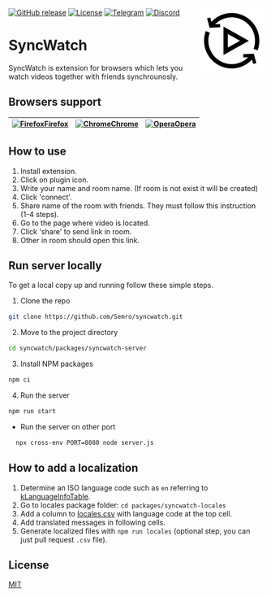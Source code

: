[![GitHub release](https://img.shields.io/github/v/release/semro/syncwatch.svg)](https://github.com/semro/syncwatch/releases/latest)
[![License](https://img.shields.io/badge/license-MIT-blue.svg?style=flat-square)](LICENSE.md)
[![Telegram](https://img.shields.io/badge/telegram-syncwatch-blue.svg?logo=telegram&label=Telegram)](https://t.me/syncwatch)
[![Discord](https://discordapp.com/api/guilds/483775330524332032/widget.png?style=shield)](https://discord.gg/7AYpju4)
<img src="packages/syncwatch-extension/dist/icons/icon128.png" alt="SyncWatch logo" align="right" />

# SyncWatch

SyncWatch is extension for browsers which lets you watch videos together with friends synchrounosly.

## Browsers support

| [<img src="https://raw.githubusercontent.com/alrra/browser-logos/master/src/firefox/firefox_48x48.png" alt="Firefox" width="24px" height="24px" />Firefox ](https://addons.mozilla.org/firefox/addon/syncwatch/) | [<img src="https://raw.githubusercontent.com/alrra/browser-logos/master/src/chrome/chrome_48x48.png" alt="Chrome" width="24px" height="24px" />Chrome](https://chrome.google.com/webstore/detail/syncwatch/ggiafipgeeaaahnjamgpjcgkdpanhddg) | [<img src="https://raw.githubusercontent.com/alrra/browser-logos/master/src/opera/opera_48x48.png" alt="Opera" width="24px" height="24px" />Opera](https://addons.opera.com/extensions/details/syncwatch/) |
| ---------------------------------------------------------------------------------------------------------------------------------------------------------------------------------------------------------------- | -------------------------------------------------------------------------------------------------------------------------------------------------------------------------------------------------------------------------------------------- | ---------------------------------------------------------------------------------------------------------------------------------------------------------------------------------------------------------- |

## How to use

1. Install extension.
1. Click on plugin icon.
1. Write your name and room name. (If room is not exist it will be created)
1. Click 'connect'.
1. Share name of the room with friends. They must follow this instruction (1-4 steps).
1. Go to the page where video is located.
1. Click 'share' to send link in room.
1. Other in room should open this link.

## Run server locally

To get a local copy up and running follow these simple steps.

1. Clone the repo

```sh
git clone https://github.com/Semro/syncwatch.git
```

2. Move to the project directory

```sh
cd syncwatch/packages/syncwatch-server
```

3. Install NPM packages

```sh
npm ci
```

4. Run the server

```sh
npm run start
```

- Run the server on other port

```sh
  npx cross-env PORT=8080 node server.js
```

## How to add a localization

1. Determine an ISO language code such as `en` referring to [kLanguageInfoTable](https://src.chromium.org/viewvc/chrome/trunk/src/third_party/cld/languages/internal/languages.cc).
1. Go to locales package folder: `cd packages/syncwatch-locales`
1. Add a column to [locales.csv](packages/syncwatch-locales/locales.csv) with language code at the top cell.
1. Add translated messages in following cells.
1. Generate localized files with `npm run locales` (optional step, you can just pull request `.csv` file).

## License

[MIT](https://choosealicense.com/licenses/mit/)
